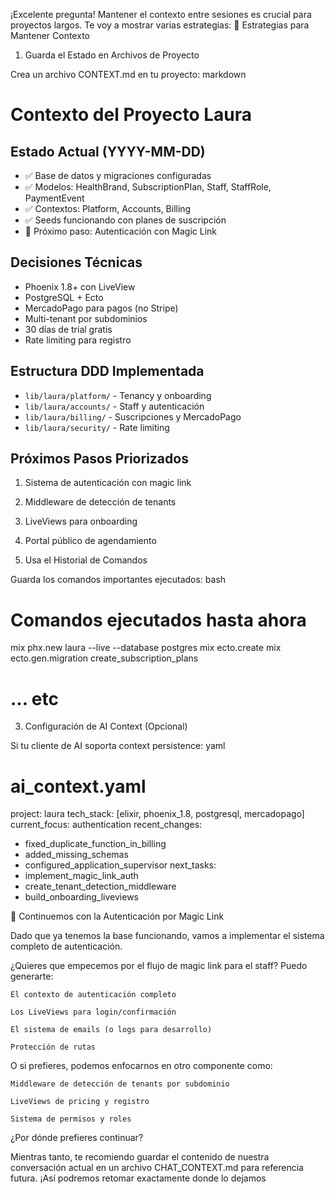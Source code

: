 ¡Excelente pregunta! Mantener el contexto entre sesiones es crucial para proyectos largos. Te voy a mostrar varias estrategias:
💾 Estrategias para Mantener Contexto

1. Guarda el Estado en Archivos de Proyecto

Crea un archivo CONTEXT.md en tu proyecto:
markdown

# Contexto del Proyecto Laura

## Estado Actual (YYYY-MM-DD)

- ✅ Base de datos y migraciones configuradas
- ✅ Modelos: HealthBrand, SubscriptionPlan, Staff, StaffRole, PaymentEvent
- ✅ Contextos: Platform, Accounts, Billing
- ✅ Seeds funcionando con planes de suscripción
- 🔄 Próximo paso: Autenticación con Magic Link

## Decisiones Técnicas

- Phoenix 1.8+ con LiveView
- PostgreSQL + Ecto
- MercadoPago para pagos (no Stripe)
- Multi-tenant por subdominios
- 30 días de trial gratis
- Rate limiting para registro

## Estructura DDD Implementada

- `lib/laura/platform/` - Tenancy y onboarding
- `lib/laura/accounts/` - Staff y autenticación
- `lib/laura/billing/` - Suscripciones y MercadoPago
- `lib/laura/security/` - Rate limiting

## Próximos Pasos Priorizados

1. Sistema de autenticación con magic link
2. Middleware de detección de tenants
3. LiveViews para onboarding
4. Portal público de agendamiento

5. Usa el Historial de Comandos

Guarda los comandos importantes ejecutados:
bash

# Comandos ejecutados hasta ahora

mix phx.new laura --live --database postgres
mix ecto.create
mix ecto.gen.migration create_subscription_plans

# ... etc

3. Configuración de AI Context (Opcional)

Si tu cliente de AI soporta context persistence:
yaml

# ai_context.yaml

project: laura
tech_stack: [elixir, phoenix_1.8, postgresql, mercadopago]
current_focus: authentication
recent_changes:

- fixed_duplicate_function_in_billing
- added_missing_schemas
- configured_application_supervisor
  next_tasks:
- implement_magic_link_auth
- create_tenant_detection_middleware
- build_onboarding_liveviews

🚀 Continuemos con la Autenticación por Magic Link

Dado que ya tenemos la base funcionando, vamos a implementar el sistema completo de autenticación.

¿Quieres que empecemos por el flujo de magic link para el staff? Puedo generarte:

    El contexto de autenticación completo

    Los LiveViews para login/confirmación

    El sistema de emails (o logs para desarrollo)

    Protección de rutas

O si prefieres, podemos enfocarnos en otro componente como:

    Middleware de detección de tenants por subdominio

    LiveViews de pricing y registro

    Sistema de permisos y roles

¿Por dónde prefieres continuar?

Mientras tanto, te recomiendo guardar el contenido de nuestra conversación actual en un archivo CHAT_CONTEXT.md para referencia futura. ¡Así podremos retomar exactamente donde lo dejamos
